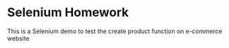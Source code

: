 # Selenium Homework
This is a Selenium demo to test the create product function on e-commerce website
